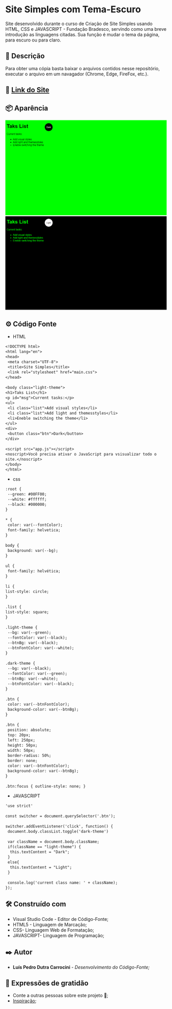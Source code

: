 # Site Simples com Tema-Escuro

Site desenvolvido durante o curso de Criação de Site Simples usando HTML, CSS e JAVASCRIPT - Fundação Bradesco, servindo como uma breve introdução as linguagens citadas. Sua função é mudar o tema da página, para escuro ou para claro.


## 📄 Descrição

Para obter uma cópia basta baixar o arquivos contidos nesse repositório, executar o arquivo em um navagador (Chrome, Edge, FireFox, etc.).


## 🚀 [Link do Site](https://meusitetestefatec.000webhostapp.com/Site_Simples/index.html)


## 📦 Aparência

<img src="/prints/print1.png">
<img src="/prints/print2.png">


## ⚙️ Código Fonte

* HTML
```
<!DOCTYPE html>
<html lang="en">
<head>
 <meta charset="UTF-8">
 <title>Site Simples</title>
 <link rel="stylesheet" href="main.css">
</head>

<body class="light-theme">
<h1>Taks List</h1>
<p id="msg">Current tasks:</p>
<ul>
 <li class="list">Add visual styles</li>
 <li class="list">Add light and themesstyles</li>
 <li>Eneble switching the theme</li>
</ul>
<div>
 <button class="btn">Dark</button>
</div>

<script src="app.js"></script>
<noscript>Você precisa ativar o JavaScript para vsisualizar todo o site.</noscript>
</body>
</html>
```

* css
```
:root {
 --green: #00FF00;
 --white: #ffffff;
 --black: #000000;
}

* {
 color: var(--fontColor);
 font-family: helvetica;
}

body {
 background: var(--bg);
}

ul {
 font-family: helvética;
}

li {
list-style: circle;
}

.list {
list-style: square;
}

.light-theme {
 --bg: var(--green);
 --fontColor: var(--black);
 --btnBg: var(--black);
 --btnFontColor: var(--white);
}

.dark-theme {
 --bg: var(--black);
 --fontColor: var(--green);
 --btnBg: var(--white);
 --btnFontColor: var(--black);
}

.btn {
 color: var(--btnFontColor);
 background-color: var(--btnBg);
}

.btn {
 position: absolute;
 top: 20px;
 left: 250px;
 height: 50px;
 width: 50px;
 border-radius: 50%;
 border: none;
 color: var(--btnFontColor);
 background-color: var(--btnBg);
}

.btn:focus { outline-style: none; }
```

* JAVASCRIPT
```
'use strict'

const switcher = document.querySelector('.btn');

switcher.addEventListener('click', function() {
 document.body.classList.toggle('dark-theme')

 var className = document.body.className;
 if(className == "light-theme") {
  this.textContent = "Dark";
 }
 else{
  this.textContent = "Light";
 }

 console.log('current class name: ' + className);
});
```

## 🛠️ Construído com

* Visual Studio Code - Editor de Código-Fonte;
* HTML5 - Linguagem de Marcação;
* CSS- Linguagem Web de Formatação;
* JAVASCRIPT- Linguagem de Programação;


## ✒️ Autor

* **Luís Pedro Dutra Carrocini** - *Desenvolvimento do Código-Fonte;*


## 🎁 Expressões de gratidão

* Conte a outras pessoas sobre este projeto 📢;
* [Inspiração]([https://mattfarley.ca/](https://www.ev.org.br/cursos/crie-um-site-simples-usando-html-css-e-javascript)https://www.ev.org.br/cursos/crie-um-site-simples-usando-html-css-e-javascript); 
